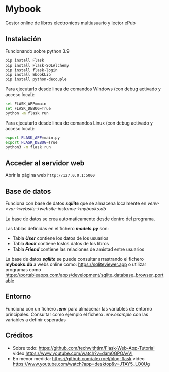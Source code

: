 # Mybook
Gestor online de libros electronicos multiusuario y lector ePub

## Instalación
Funcionando sobre python 3.9

```bash
pip install Flask
pip install Flask-SQLAlchemy
pip install flask-login
pip install EbookLib
pip install python-decouple
```

Para ejecutarlo desde linea de comandos Windows (con debug activado y acceso local):
```bash
set FLASK_APP=main
set FLASK_DEBUG=True
python -m flask run
```
Para ejecutarlo desde linea de comandos Linux (con debug activado y acceso local):
```bash
export FLASK_APP=main.py
export FLASK_DEBUG=True
python3 -m flask run
```
## Acceder al servidor web
Abrir la página web `http://127.0.0.1:5000`

## Base de datos
Funciona con base de datos ___sqllite___ que se almacena localmente en _venv->var->website->website-instance->mybooks.db_

La base de datos se crea automaticamente desde dentro del programa.

Las tablas definidas en el fichero ___models.py___ son:
* Tabla ___User___ contiene los datos de los usuarios 
* Tabla ___Book___ contiene loslos datos de los libros
* Tabla ___Friend___ contiene las relaciones de amistad entre usuarios

La base de datos ___sqllite___ se puede consultar arrastrando el fichero **mybooks.db** a webs online como: https://sqliteviewer.app
o utilizar programas como https://portableapps.com/apps/development/sqlite_database_browser_portable

## Entorno
Funciona con un fichero ___.env___ para almacenar las variables de entorno principales.
Consultar como ejemplo el fichero _.env.example_ con las variables a definir esperadas


## Créditos

* Sobre todo: https://github.com/techwithtim/Flask-Web-App-Tutorial video https://www.youtube.com/watch?v=dam0GPOAvVI
* En menor medida: https://github.com/alexroel/blog-flask video https://www.youtube.com/watch?app=desktop&v=JTAY5_LO0Ug
  
